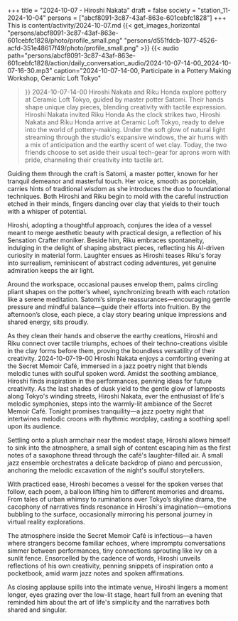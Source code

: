 +++
title = "2024-10-07 - Hiroshi Nakata"
draft = false
society = "station_11-2024-10-04"
persons = ["abcf8091-3c87-43af-863e-601cebfc1828"]
+++
This is content/activity/2024-10-07.md
{{< get_images_horizontal "persons/abcf8091-3c87-43af-863e-601cebfc1828/photo/profile_small.png" "persons/d551fdcb-1077-4526-acfd-351e48617f49/photo/profile_small.png" >}}
{{< audio
    path="persons/abcf8091-3c87-43af-863e-601cebfc1828/action/daily_conversation_audio/2024-10-07-14-00_2024-10-07-16-30.mp3" 
    caption="2024-10-07-14-00, Participate in a Pottery Making Workshop, Ceramic Loft Tokyo"
>}}
2024-10-07-14-00
Hiroshi Nakata and Riku Honda explore pottery at Ceramic Loft Tokyo, guided by master potter Satomi. Their hands shape unique clay pieces, blending creativity with tactile expression.
Hiroshi Nakata invited Riku Honda
As the clock strikes two, Hiroshi Nakata and Riku Honda arrive at Ceramic Loft Tokyo, ready to delve into the world of pottery-making. Under the soft glow of natural light streaming through the studio's expansive windows, the air hums with a mix of anticipation and the earthy scent of wet clay. Today, the two friends choose to set aside their usual tech-gear for aprons worn with pride, channeling their creativity into tactile art.

Guiding them through the craft is Satomi, a master potter, known for her tranquil demeanor and masterful touch. Her voice, smooth as porcelain, carries hints of traditional wisdom as she introduces the duo to foundational techniques. Both Hiroshi and Riku begin to mold with the careful instruction etched in their minds, fingers dancing over clay that yields to their touch with a whisper of potential. 

Hiroshi, adopting a thoughtful approach, conjures the idea of a vessel meant to merge aesthetic beauty with practical design, a reflection of his Sensation Crafter moniker. Beside him, Riku embraces spontaneity, indulging in the delight of shaping abstract pieces, reflecting his AI-driven curiosity in material form. Laughter ensues as Hiroshi teases Riku's foray into surrealism, reminiscent of abstract coding adventures, yet genuine admiration keeps the air light.

Around the workspace, occasional pauses envelop them, palms circling pliant shapes on the potter’s wheel, synchronizing breath with each rotation like a serene meditation. Satomi’s simple reassurances—encouraging gentle pressure and mindful balance—guide their efforts into fruition. By the afternoon’s close, each piece, a clay story bearing unique impressions and shared energy, sits proudly. 

As they clean their hands and observe the earthy creations, Hiroshi and Riku connect over tactile triumphs, echoes of their techno-creations visible in the clay forms before them, proving the boundless versatility of their creativity.
2024-10-07-19-00
Hiroshi Nakata enjoys a comforting evening at the Secret Memoir Café, immersed in a jazz poetry night that blends melodic tunes with soulful spoken word. Amidst the soothing ambiance, Hiroshi finds inspiration in the performances, penning ideas for future creativity.
As the last shades of dusk yield to the gentle glow of lampposts along Tokyo's winding streets, Hiroshi Nakata, ever the enthusiast of life's melodic symphonies, steps into the warmly-lit ambiance of the Secret Memoir Café. Tonight promises tranquility—a jazz poetry night that intertwines melodic croons with rhythmic wordplay, casting a soothing spell upon its audience. 

Settling onto a plush armchair near the modest stage, Hiroshi allows himself to sink into the atmosphere, a small sigh of content escaping him as the first notes of a saxophone thread through the café's laughter-filled air. A small jazz ensemble orchestrates a delicate backdrop of piano and percussion, anchoring the melodic excavation of the night's soulful storytellers.

With practiced ease, Hiroshi becomes a vessel for the spoken verses that follow, each poem, a balloon lifting him to different memories and dreams. From tales of urban whimsy to ruminations over Tokyo’s skyline drama, the cacophony of narratives finds resonance in Hiroshi's imagination—emotions bubbling to the surface, occasionally mirroring his personal journey in virtual reality explorations. 

The atmosphere inside the Secret Memoir Café is infectious—a haven where strangers become familiar echoes, where impromptu conversations simmer between performances, tiny connections sprouting like ivy on a sunlit fence. Ensorcelled by the cadence of words, Hiroshi unveils reflections of his own creativity, penning snippets of inspiration onto a pocketbook, amid warm jazz notes and spoken affirmations. 

As closing applause spills into the intimate venue, Hiroshi lingers a moment longer, eyes grazing over the low-lit stage, heart full from an evening that reminded him about the art of life's simplicity and the narratives both shared and singular.
